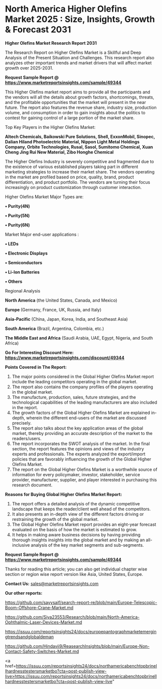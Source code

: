 # North America Higher Olefins Market 2025 : Size, Insights, Growth & Forecast 2031

<strong>Higher Olefins Market Research Report 2031</strong>

The Research Report on Higher Olefins Market is a Skillful and Deep Analysis of the Present Situation and Challenges. This research report also analyzes other important trends and market drivers that will affect market growth over 2025-2031.

<strong>Request Sample Report @ <a href=https://www.marketreportsinsights.com/sample/49344>https://www.marketreportsinsights.com/sample/49344</a></strong>

This Higher Olefins market report aims to provide all the participants and the vendors will all the details about growth factors, shortcomings, threats, and the profitable opportunities that the market will present in the near future. The report also features the revenue share, industry size, production volume, and consumption in order to gain insights about the politics to contest for gaining control of a large portion of the market share.

Top Key Players in the Higher Olefins Market:

<strong>Altech Chemicals, Baikowski Pure Solutions, Shell, ExxonMobil, Sinopec, Dalian Hiland Photoelectric Material, Nippon Light Metal Holdings Company, Orbite Technologies, Rusal, Sasol, Sumitomo Chemical, Xuan Cheng Jing Rui New Material, Zibo Honghe Chemical</strong>

The Higher Olefins Industry is severely competitive and fragmented due to the existence of various established players taking part in different marketing strategies to increase their market share. The vendors operating in the market are profiled based on price, quality, brand, product differentiation, and product portfolio. The vendors are turning their focus increasingly on product customization through customer interaction.

Higher Olefins Market Major Types are:

<strong>•  Purity(4N)

•  Purity(5N)

•  Purity(6N)</strong>

Market Major end-user applications :

<strong>•  LEDs

•  Electronic Displays

•  Semiconductors

•  Li-Ion Batteries

•  Others</strong>

Regional Analysis

</u><strong><b>North America</b></strong> (the United States, Canada, and Mexico)

<strong><b>Europe </b></strong>(Germany, France, UK, Russia, and Italy)

<strong><b>Asia-Pacific</b></strong> (China, Japan, Korea, India, and Southeast Asia)

<strong><b>South America</b></strong> (Brazil, Argentina, Colombia, etc.)

<strong><b>The Middle East and Africa</b></strong> (Saudi Arabia, UAE, Egypt, Nigeria, and South Africa)

<strong>Go For Interesting Discount Here: <a href=https://www.marketreportsinsights.com/discount/49344>https://www.marketreportsinsights.com/discount/49344</a></strong>

<strong>Points Covered in The Report:</strong>
<ol>
  <li>The major points considered in the Global Higher Olefins Market report include the leading competitors operating in the global market.</li>
  <li>The report also contains the company profiles of the players operating in the global market.</li>
  <li>The manufacture, production, sales, future strategies, and the technological capabilities of the leading manufacturers are also included in the report.</li>
  <li>The growth factors of the Global Higher Olefins Market are explained in-depth, wherein the different end-users of the market are discussed precisely.</li>
  <li>The report also talks about the key application areas of the global market, thereby providing an accurate description of the market to the readers/users.</li>
  <li>The report incorporates the SWOT analysis of the market. In the final section, the report features the opinions and views of the industry experts and professionals. The experts analyzed the export/import policies that are favorably influencing the growth of the Global Higher Olefins Market.</li>
  <li>The report on the Global Higher Olefins Market is a worthwhile source of information for every policymaker, investor, stakeholder, service provider, manufacturer, supplier, and player interested in purchasing this research document.</li>
</ol>
<strong>Reasons for Buying Global Higher Olefins Market Report:</strong>

<ol>
  <li>The report offers a detailed analysis of the dynamic competitive landscape that keeps the reader/client well ahead of the competitors.</li>
  <li>It also presents an in-depth view of the different factors driving or restraining the growth of the global market.</li>
  <li>The Global Higher Olefins Market report provides an eight-year forecast evaluated on the basis of how the market is estimated to grow.</li>
  <li>It helps in making aware business decisions by having providing thorough insights insights into the global market and by making an all-inclusive analysis of the key market segments and sub-segments.</li>
</ol>
<strong>Request Sample Report @ <a href=https://www.marketreportsinsights.com/sample/49344>https://www.marketreportsinsights.com/sample/49344</a></strong>


Thanks for reading this article; you can also get individual chapter wise section or region wise report version like Asia, United States, Europe.

<strong>Contact Us:</strong>
sales@marketreportsinsights.com

<strong>Our other reports:</strong>

<a href=https://github.com/sayysaif/search-report-re/blob/main/Europe-Telescopic-Boom-Offshore-Crane-Market.md>https://github.com/sayysaif/search-report-re/blob/main/Europe-Telescopic-Boom-Offshore-Crane-Market.md</a>

<a href=https://github.com/Siya23553/Research/blob/main/North-America-Ophthalmic-Laser-Devices-Market.md>https://github.com/Siya23553/Research/blob/main/North-America-Ophthalmic-Laser-Devices-Market.md</a>

<a href=https://issuu.com/reportsinsights24/docs/europepantographmarketemergingtrendsandglobaldeman>https://issuu.com/reportsinsights24/docs/europepantographmarketemergingtrendsandglobaldeman</a>

<a href=https://github.com/Hindavii9/ReasearchInsights/blob/main/Europe-Non-Contact-Safety-Switches-Market.md>https://github.com/Hindavii9/ReasearchInsights/blob/main/Europe-Non-Contact-Safety-Switches-Market.md</a>

<a href=https://issuu.com/reportsinsights24/docs/northamericabenchtopbrinellhardnesstestersmarketbo?cta=post-publish-view-live>https://issuu.com/reportsinsights24/docs/northamericabenchtopbrinellhardnesstestersmarketbo?cta=post-publish-view-live</a>"
